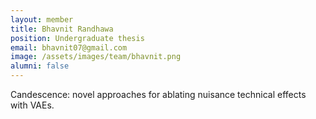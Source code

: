 ```yaml
---
layout: member
title: Bhavnit Randhawa
position: Undergraduate thesis
email: bhavnit07@gmail.com
image: /assets/images/team/bhavnit.png
alumni: false
---
```


Candescence: novel approaches for ablating nuisance technical effects with VAEs.